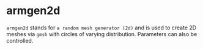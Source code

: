 # armgen2d

`armgen2d` stands for `a random mesh generator (2d)` and is used to create 2D meshes via `gmsh` with circles of varying distribution. Parameters can also be controlled.